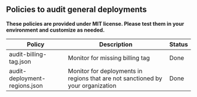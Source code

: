 ## Policies to audit general deployments

**These policies are provided under MIT license.  Please test them in your environment and customize as needed.**

| Policy        | Description           | Status  |
| ------------- |-------------| -----  |
| audit-billing-tag.json | Monitor for missing billing tag | Done |
| audit-deployment-regions.json | Monitor for deployments in regions that are not sanctioned by your organization | Done |
